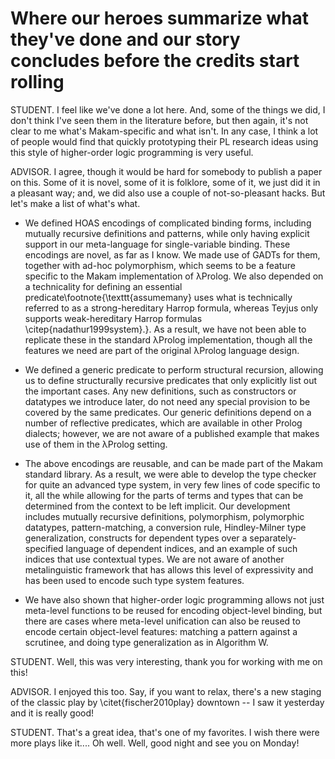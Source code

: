 # Where our heroes summarize what they've done and our story concludes before the credits start rolling

STUDENT. I feel like we've done a lot here. And, some of the things we did, I don't think
I've seen them in the literature before, but then again, it's not clear to me what's
Makam-specific and what isn't. In any case, I think a lot of people would find that
quickly prototyping their PL research ideas using this style of higher-order logic
programming is very useful.

ADVISOR. I agree, though it would be hard for somebody to publish a paper on this. Some of
it is novel, some of it is folklore, some of it, we just did it in a pleasant way; and, we
did also use a couple of not-so-pleasant hacks. But let's make a list of what's what.

- We defined HOAS encodings of complicated binding forms, including mutually recursive
  definitions and patterns, while only having explicit support in our meta-language for
  single-variable binding. These encodings are novel, as far as I know. We made use of
  GADTs for them, together with ad-hoc polymorphism, which seems to be a feature specific
  to the Makam implementation of λProlog. We also depended on a technicality for defining
  an essential predicate\footnote{\texttt{assumemany} uses what is technically referred to
  as a strong-hereditary Harrop formula, whereas Teyjus only supports weak-hereditary
  Harrop formulas \citep{nadathur1999system}.}. As a result, we have not been able to
  replicate these in the standard λProlog implementation, though all the features we need
  are part of the original λProlog language design.

- We defined a generic predicate to perform structural recursion, allowing us to define
  structurally recursive predicates that only explicitly list out the important cases. Any
  new definitions, such as constructors or datatypes we introduce later, do not need any
  special provision to be covered by the same predicates. Our generic definitions depend
  on a number of reflective predicates, which are available in other Prolog dialects;
  however, we are not aware of a published example that makes use of them in the λProlog
  setting.

- The above encodings are reusable, and can be made part of the Makam standard library. As
  a result, we were able to develop the type checker for quite an advanced type system, in
  very few lines of code specific to it, all the while allowing for the parts of terms and
  types that can be determined from the context to be left implicit. Our development
  includes mutually recursive definitions, polymorphism, polymorphic datatypes,
  pattern-matching, a conversion rule, Hindley-Milner type generalization, constructs for
  dependent types over a separately-specified language of dependent indices, and an
  example of such indices that use contextual types.  We are not aware of another
  metalinguistic framework that has allows this level of expressivity and has been used to
  encode such type system features.

- We have also shown that higher-order logic programming allows not just meta-level
  functions to be reused for encoding object-level binding, but there are cases where
  meta-level unification can also be reused to encode certain object-level features:
  matching a pattern against a scrutinee, and doing type generalization as in Algorithm W.

STUDENT. Well, this was very interesting, thank you for working with me on this!

ADVISOR. I enjoyed this too. Say, if you want to relax, there's a new staging of the classic play by \citet{fischer2010play} downtown -- I saw it yesterday and it is really good!

STUDENT. That's a great idea, that's one of my favorites. I wish there were more plays like it.... Oh well. Well, good night and see you on Monday!
